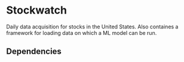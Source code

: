 # Stockwatch
Daily data acquisition for stocks in the United States. Also containes a framework for loading data on which a ML model can be run. 

## Dependencies
